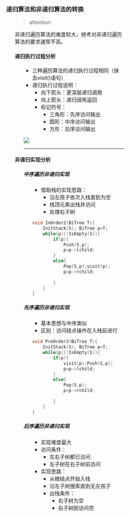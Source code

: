 <div style="float: left; width: 64%; padding: 1%;">
    
### 递归算法和非递归算法的转换  

<ul>

> attention: 

非递归遍历算法的难度较大，统考对非递归遍历算法的要求通常不高。  

#### 递归执行过程分析

<ul>

- 三种遍历算法的递归执行过程相同（抹去visit()语句）
- 递归执行过程说明：
  - 向下箭头：更深层递归调用
  - 向上箭头：递归调用返回
  - 标记符号：
    - 三角形：先序访问输出
    - 圆形：中序访问输出
    - 方形：后序访问输出

![](https://cdn-mineru.openxlab.org.cn/model-mineru/prod/7a51d5bf37d72f50eb146aea747131d612db4759b8ba5278104c5bcb2f119547.jpg)  

---

</ul>

#### 非递归实现分析

<ul>

##### 中序遍历非递归实现

<ul>

- 借助栈的实现思路：
  - 沿左孩子依次入栈直到为空
  - 栈顶元素出栈并访问
  - 处理右子树

```c
void InOrder2(BiTree T){
    InitStack(S); BiTree p=T;       //初始化栈 s; p 是遍历指针
    while(p||!IsEmpty(S)){          //栈不空或 p 不空时循环
        if(p){                      //一路向左
            Push(S,p);              //当前结点入栈
            p=p->lchild;            //左孩子不空，一直向左走
        }
        else{                       //出栈，并转向出栈结点的右子树
            Pop(S,p);visit(p);      //栈顶元素出栈，访问出栈结点
            p=p->rchild;            //向右子树走，p赋值为当前结点的右孩子
                                    //返回 while 循环继续进入 if-else 语句
        }
    }
}
``` 

</ul>

##### 先序遍历非递归实现

<ul>

- 基本思想与中序类似
- 区别：访问结点操作在入栈前进行

```c
void PreOrder2(BiTree T){
    InitStack(S); BiTree p=T;       //初始化栈 s; p 是遍历指针
    while(p||!IsEmpty(S)){          //栈不空或 p 不空时循环
        if(p){                      //一路向左
            visit(p);Push(S,p);     //访问当前结点，并入栈
            p=p->lchild;            //左孩子不空，一直向左走
        }
        else{                       //出栈，并转向出栈结点的右子树
            Pop(S,p);               //栈顶元素出栈
            p=p->rchild;            //向右子树走，p赋值为当前结点的右孩子
                                    //返回 while 循环继续进入 if-else 语句
        }
    }
}
```

</ul>

##### 后序遍历非递归实现

<ul>

- 实现难度最大
- 访问条件：
  - 左右子树都已访问
  - 左子树在右子树前访问
- 实现思路：
  - 从根结点开始入栈
  - 沿左子树搜索直到无左孩子
  - 出栈条件：
    - 右子树为空
    - 右子树刚访问完

</ul>
</ul>
</ul>
    

</div>
<div style="float: right; width: 26%; padding: 1%;">

</div>
<div style="clear: both;"></div>
